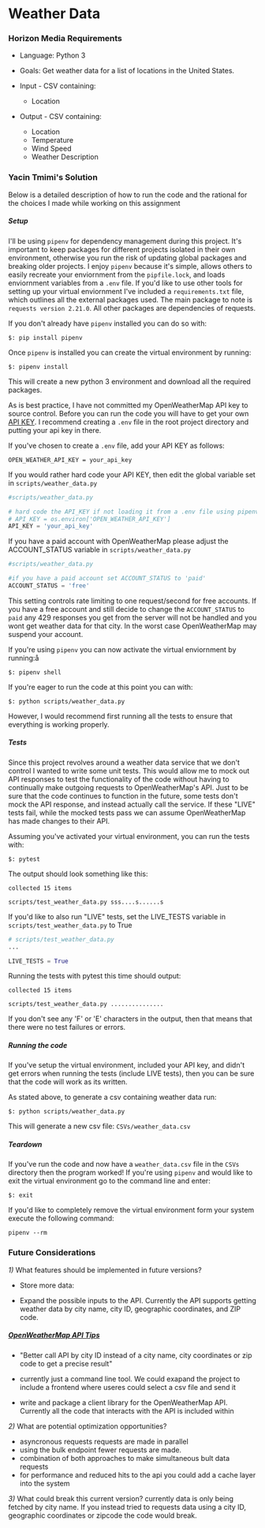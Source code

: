 # Weather Data

### Horizon Media Requirements
* Language: Python 3


* Goals: Get weather data for a list of locations in the United States.


* Input - CSV containing:
  * Location


* Output - CSV containing:
  * Location
  * Temperature
  * Wind Speed
  * Weather Description

### Yacin Tmimi's Solution
Below is a detailed description of how to run the code and the rational for the choices I made while working on this assignment

##### Setup
I'll be using `pipenv` for dependency management during this project. It's important to keep packages for different projects isolated in their own environment, otherwise you run the risk of updating global packages and breaking older projects. I enjoy `pipenv` because it's simple, allows others to easily recreate your enviornment from the `pipfile.lock`, and loads enviornment variables from a `.env` file. If you'd like to use other tools for setting up your virtual enviornment I've included a `requirements.txt` file, which outlines all the external packages used. The main package to note is `requests version 2.21.0`. All other packages are dependencies of requests.

If you don't already have `pipenv` installed you can do so with:
```
$: pip install pipenv
```

Once `pipenv` is installed you can create the virtual environment by running:
```
$: pipenv install
```

This will create a new python 3 environment and download all the required packages.

As is best practice, I have not committed my OpenWeatherMap API key to source control. Before you can run the code you will have to get your own [API KEY](https://openweathermap.org/appid). I recommend creating a `.env` file in the root project directory and putting your api key in there.

If you've chosen to create a `.env` file, add your API KEY as follows:
```
OPEN_WEATHER_API_KEY = your_api_key
```

If you would rather hard code your API KEY, then edit the global variable set in `scripts/weather_data.py`
```python
#scripts/weather_data.py

# hard code the API_KEY if not loading it from a .env file using pipenv
# API_KEY = os.environ['OPEN_WEATHER_API_KEY']
API_KEY = 'your_api_key'
```


If you have a paid account with OpenWeatherMap please adjust the ACCOUNT_STATUS variable in `scripts/weather_data.py`
```python
#scripts/weather_data.py

#if you have a paid account set ACCOUNT_STATUS to 'paid'
ACCOUNT_STATUS = 'free'
```

This setting controls rate limiting to one request/second for free accounts. If you have a free account and still decide to change the `ACCOUNT_STATUS` to `paid` any 429 responses you get from the server will not be handled and you wont get weather data for that city. In the worst case OpenWeatherMap may suspend your account.


If you're using `pipenv` you can now activate the virtual enviornment by running:å
```
$: pipenv shell
```

If you're eager to run the code at this point you can with:
```
$: python scripts/weather_data.py
```
However, I would recommend first running all the tests to ensure that everything is working properly.


##### Tests
Since this project revolves around a weather data service that we don't control I wanted to write some unit tests. This would allow me to mock out API responses to test the functionality of the code without having to continually make outgoing requests to OpenWeatherMap's API. Just to be sure that the code continues to function in the future, some tests don't mock the API response, and instead actually call the service. If these "LIVE" tests fail, while the mocked tests pass we can assume OpenWeatherMap has made changes to their API.

Assuming you've activated your virtual environment, you can run the tests with:
```
$: pytest
```
The output should look something like this:
```
collected 15 items

scripts/test_weather_data.py sss....s......s

```

If you'd like to also run "LIVE" tests, set the LIVE_TESTS variable in `scripts/test_weather_data.py` to True
```python
# scripts/test_weather_data.py
...

LIVE_TESTS = True
```
Running the tests with pytest this time should output:
```
collected 15 items

scripts/test_weather_data.py ...............

```
If you don't see any 'F' or 'E' characters in the output, then that means that there were no test failures or errors.

##### Running the code
If you've setup the virtual environment, included your API key, and didn't get errors when running the tests (include LIVE tests), then you can be sure that the code will work as its written.

As stated above, to generate a csv containing weather data run:
```
$: python scripts/weather_data.py
```

This will generate a new csv file: `CSVs/weather_data.csv`

##### Teardown
If you've run the code and now have a `weather_data.csv` file in the `CSVs` directory then the program worked! If you're using `pipenv` and would like to exit the virtual environment go to the command line and enter:
```
$: exit
```

If you'd like to completely remove the virtual environment form your system execute the following command:
```
pipenv --rm
```

### Future Considerations
*1)* What features should be implemented in future versions?
  * Store more data:

  * Expand the possible inputs to the API. Currently the API supports getting weather data by city name, city ID, geographic coordinates, and ZIP code.
  ##### [OpenWeatherMap API Tips](https://openweathermap.org/appid)
  * "Better call API by city ID instead of a city name, city coordinates or zip code to get a precise result"

  * currently just a command line tool. We could exapand the project to include a frontend where useres could select a csv file and send it

  * write and package a client library for the
  OpenWeatherMap API. Currently all the code that interacts with the API is included within

*2)* What are potential optimization opportunities?
  * asyncronous requests requests are made in parallel
  * using the bulk endpoint fewer requests are made.
  * combination of both approaches to make simultaneous bult data requests
  * for performance and reduced hits to the api you could add a cache layer into the system

*3)* What could break this current version?
  currently data is only being fetched by city name. If you instead tried to requests data using a city ID, geographic coordinates or zipcode the code would break.
